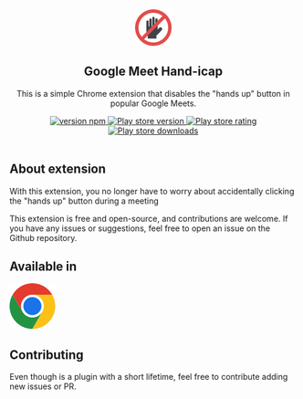 <div align="center">
  <img width="64" src="icons/icon-128.png">
  <h2>Google Meet Hand-icap</h2>
  <p>This is a simple Chrome extension that disables the "hands up" button in popular Google Meets.</p>
  <a href="">
    <img alt="version npm" src="https://img.shields.io/npm/v/google-meet-hand-icap?style=for-the-badge">
  </a>
  <a href="">
    <img alt="Play store version" src="https://img.shields.io/chrome-web-store/v/bljlecllhladobdompcodikpgoppgdbi?style=for-the-badge">
  </a>
  <a href="">
    <img alt="Play store rating" src="https://img.shields.io/chrome-web-store/rating/bljlecllhladobdompcodikpgoppgdbi?style=for-the-badge">
  </a>
  <a href="">
    <img alt="Play store downloads" src="https://img.shields.io/chrome-web-store/users/bljlecllhladobdompcodikpgoppgdbi?style=for-the-badge">
  </a>
</div>

</br>

## About extension

</p>With this extension, you no longer have to worry about accidentally clicking the "hands up" button during a meeting</p>
<p>This extension is free and open-source, and contributions are welcome. If you have any issues or suggestions, feel free to open an issue on the Github repository.</>

## Available in

[![Chrome](./assets/chrome.svg "Chrome")](https://chrome.google.com/webstore/detail/bljlecllhladobdompcodikpgoppgdbi)

## Contributing

Even though is a plugin with a short lifetime, feel free to contribute adding new issues or PR.
